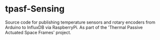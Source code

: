 # tpasf-Sensing
Source code for publishing temperature sensors and rotary encoders from Arduino to InfluxDB via RaspberryPi. As part of the 'Thermal Passive Actuated Space Frames' project.
